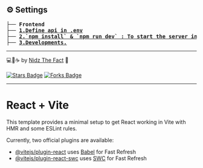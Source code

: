 ## ⚙️ Settings

<pre>
├── <b>Frontend</b>
├── <a href="https://github.com/nidz-the-fact/nodejs-api-to-react-sample/blob/main/frontend/.env"><b>1.Define api in .env</b></a>
├── <a href=""><b>2.`npm install` & `npm run dev` : To start the server in development.</b></a>
├── <a href="https://github.com/nidz-the-fact/nodejs-api-to-react-sample/blob/main/frontend/src/App.jsx"><b>3.Developments.</b></a>
</pre>

---

💻💖☕ by [Nidz The Fact](https://linktr.ee/nid_z) 🙏
<br /><br />
<a href="https://github.com/nidz-the-fact/nodejs-api-to-react-sample/stargazers"><img src="https://img.shields.io/github/stars/nidz-the-fact/nodejs-api-to-react-sample" alt="Stars Badge"/></a>
<a href="https://github.com/nidz-the-fact/nodejs-api-to-react-sample/network/members"><img src="https://img.shields.io/github/forks/nidz-the-fact/nodejs-api-to-react-sample" alt="Forks Badge"/></a>

---

# React + Vite

This template provides a minimal setup to get React working in Vite with HMR and some ESLint rules.

Currently, two official plugins are available:

- [@vitejs/plugin-react](https://github.com/vitejs/vite-plugin-react/blob/main/packages/plugin-react/README.md) uses [Babel](https://babeljs.io/) for Fast Refresh
- [@vitejs/plugin-react-swc](https://github.com/vitejs/vite-plugin-react-swc) uses [SWC](https://swc.rs/) for Fast Refresh
